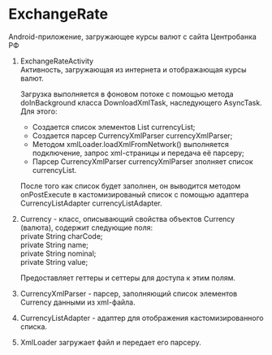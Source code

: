 # ExchangeRate
Android-приложение, загружающее курсы валют с сайта Центробанка РФ

1. ExchangeRateActivity 
   <br>Активность, загружающая из интернета и отображающая курсы валют.

   Загрузка выполняется в фоновом потоке с помощью метода doInBackground класса DownloadXmlTask, наследующего AsyncTask. Для этого:
   - Создается список элементов List<Currency> currencyList;
   - Создается парсер CurrencyXmlParser currencyXmlParser;
   - Методом xmlLoader.loadXmlFromNetwork() выполняется подключение, запрос xml-страницы и передача её парсеру;
   - Парсер CurrencyXmlParser currencyXmlParser зполняет список currencyList. 

   После того как список будет заполнен, он выводится методом onPostExecute в кастомизированый список с помощью адаптера CurrencyListAdapter currencyListAdapter.


2. Currency - класс, описывающий свойства объектов Currency (валюта), содержит следующие поля:
    <br>private String charCode;
    <br>private String name;
    <br>private String nominal;
    <br>private String value;
	
    Предоставляет геттеры и сеттеры для доступа к этим полям.
	
3. CurrencyXmlParser - парсер, заполняющий список элементов Currency данными из xml-файла.

4. CurrencyListAdapter - адаптер для отображения кастомизированного списка.

5. XmlLoader загружает файл и передает его парсеру.
